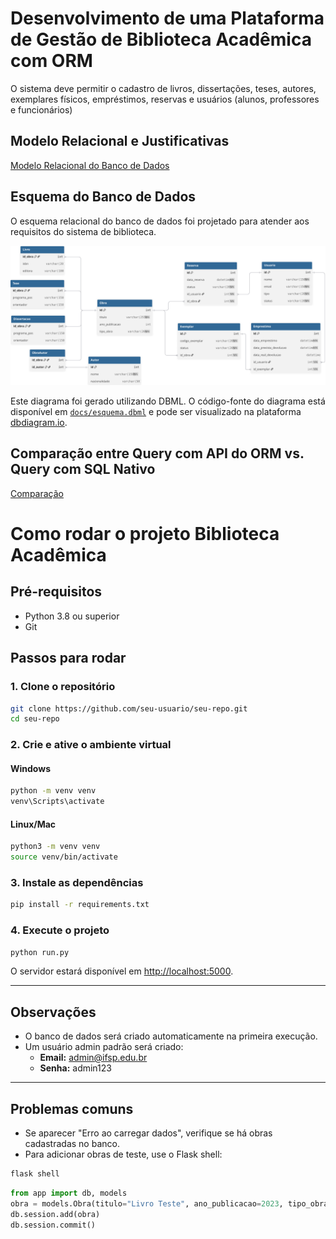# Desenvolvimento de uma Plataforma de Gestão de Biblioteca Acadêmica com ORM
O sistema deve permitir o cadastro de livros, dissertações, teses, autores, exemplares físicos, empréstimos, reservas e usuários (alunos, professores e funcionários)

## Modelo Relacional e Justificativas

[Modelo Relacional do Banco de Dados](docs/modelagem.md)

## Esquema do Banco de Dados

O esquema relacional do banco de dados foi projetado para atender aos requisitos do sistema de biblioteca.

![Esquema Relacional do Banco de Dados](docs/esquema_relacional.svg)

Este diagrama foi gerado utilizando DBML. O código-fonte do diagrama está disponível em [`docs/esquema.dbml`](docs/esquema.dbml) e pode ser visualizado na plataforma [dbdiagram.io](https://dbdiagram.io/d/68d842a1d2b621e422342762).

## Comparação entre Query com API do ORM vs. Query com SQL Nativo

[Comparação](docs/comparacao.md)

# Como rodar o projeto Biblioteca Acadêmica

## Pré-requisitos

- Python 3.8 ou superior
- Git

## Passos para rodar

### 1. Clone o repositório

```bash
git clone https://github.com/seu-usuario/seu-repo.git
cd seu-repo
```

### 2. Crie e ative o ambiente virtual

#### Windows

```bash
python -m venv venv
venv\Scripts\activate
```

#### Linux/Mac

```bash
python3 -m venv venv
source venv/bin/activate
```

### 3. Instale as dependências

```bash
pip install -r requirements.txt
```

### 4. Execute o projeto

```bash
python run.py
```

O servidor estará disponível em [http://localhost:5000](http://localhost:5000).

---

## Observações

- O banco de dados será criado automaticamente na primeira execução.
- Um usuário admin padrão será criado:
  - **Email:** admin@ifsp.edu.br
  - **Senha:** admin123

---

## Problemas comuns

- Se aparecer "Erro ao carregar dados", verifique se há obras cadastradas no banco.
- Para adicionar obras de teste, use o Flask shell:

```bash
flask shell
```

```python
from app import db, models
obra = models.Obra(titulo="Livro Teste", ano_publicacao=2023, tipo_obra="livro")
db.session.add(obra)
db.session.commit()
```